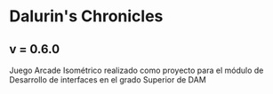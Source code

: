 # Dalurin's Chronicles
## v = 0.6.0
Juego Arcade Isométrico realizado como proyecto para el módulo de Desarrollo de interfaces en el grado Superior de DAM
